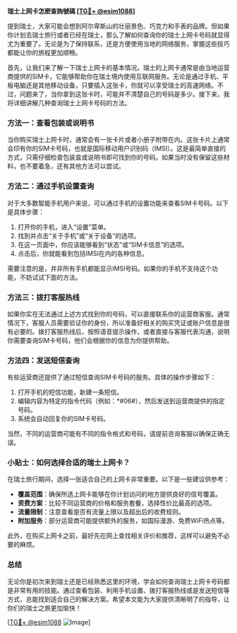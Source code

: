 **瑞士上网卡怎麽查詢號碼 [[TG💪+ @esim1088](https://t.me/s/esim1088)]**

提到瑞士，大家可能会想到阿尔卑斯山的壮丽景色、巧克力和手表的品牌。但如果你计划去瑞士旅行或者已经在瑞士，那么了解如何查询你的瑞士上网卡号码就显得尤为重要了。无论是为了保持联系，还是方便使用当地的网络服务，掌握这些技巧都能让你的旅程更加顺畅。

首先，让我们来了解一下瑞士上网卡的基本情况。瑞士的上网卡通常是由当地运营商提供的SIM卡，它能够帮助你在瑞士境内使用互联网服务。无论是通过手机、平板电脑还是其他移动设备，只要插入这张卡，你就可以享受瑞士的高速网络。不过，问题来了，当你拿到这张卡时，可能并不清楚自己的号码是多少。接下来，我将详细讲解几种查询瑞士上网卡号码的方法。

### 方法一：查看包装或说明书

当你购买瑞士上网卡时，通常会有一张卡片或者小册子附带在内。这张卡片上通常会印有你的SIM卡号码，也就是国际移动用户识别码（IMSI）。这是最简单直接的方式，只需仔细检查包装盒或说明书即可找到你的号码。如果当时没有保留这些材料，也不要着急，还有其他方法可以尝试。

### 方法二：通过手机设置查询

对于大多数智能手机用户来说，可以通过手机的设置功能来查看SIM卡号码。以下是具体步骤：

1. 打开你的手机，进入“设置”菜单。
2. 找到并点击“关于手机”或“关于设备”的选项。
3. 在这一页面中，你应该能够看到“状态”或“SIM卡信息”的选项。
4. 点击后，你就能看到包括IMSI在内的各种信息。

需要注意的是，并非所有手机都能显示IMSI号码。如果你的手机不支持这个功能，不妨试试下面的方法。

### 方法三：拨打客服热线

如果你实在无法通过上述方式找到你的号码，可以直接联系你的运营商客服。通常情况下，客服人员需要验证你的身份，所以准备好相关的购买凭证或账户信息是很有必要的。拨打客服热线后，按照语音提示操作，或者直接与客服代表沟通，说明你需要查询SIM卡号码，他们会根据你的信息为你提供帮助。

### 方法四：发送短信查询

有些运营商还提供了通过短信查询SIM卡号码的服务。具体的操作步骤如下：

1. 打开手机的短信功能，新建一条短信。
2. 编辑内容为特定的指令代码（例如：*#06#），然后发送到运营商提供的指定号码。
3. 系统会自动回复你的SIM卡号码。

当然，不同的运营商可能有不同的指令格式和号码，请提前咨询客服以确保正确无误。

### 小贴士：如何选择合适的瑞士上网卡？

在瑞士旅行期间，选择一张适合自己的上网卡非常重要。以下是一些建议供参考：

- **覆盖范围**：确保所选上网卡能够在你计划访问的地方提供良好的信号覆盖。
- **资费方案**：比较不同运营商的价格和服务套餐，选择性价比最高的选项。
- **流量限制**：注意查看是否有流量上限以及超出后的收费规则。
- **附加服务**：部分运营商可能提供额外的服务，如国际漫游、免费WiFi热点等。

此外，在购买上网卡之前，最好先在网上查找相关评价和推荐，这样可以避免不必要的麻烦。

### 总结

无论你是初次来到瑞士还是已经熟悉这里的环境，学会如何查询瑞士上网卡号码都是非常有用的技能。通过查看包装、利用手机设置、拨打客服热线或是发送短信等方式，总能找到适合自己的解决方案。希望本文能为大家提供清晰明了的指导，让你们的瑞士之旅更加愉快！

[[TG💪+ @esim1088](https://t.me/s/esim1088) ![Image](https://i.postimg.cc/4NQfJmqS/Snipaste-2025-05-13-00-14-12.png)]